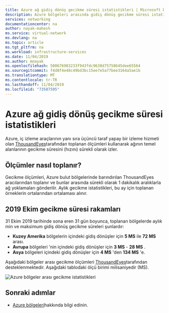 ```yaml
---
title: Azure ağ gidiş dönüş gecikme süresi istatistikleri | Microsoft Docs
description: Azure bölgeleri arasında gidiş dönüş gecikme süresi istatistikleri hakkında bilgi edinin.
services: networking
documentationcenter: na
author: nayak-mahesh
ms.service: virtual-network
ms.devlang: na
ms.topic: article
ms.tgt_pltfrm: na
ms.workload: infrastructure-services
ms.date: 11/04/2019
ms.author: mnayak
ms.openlocfilehash: 500676983233f943fdc9638d75758645dee65564
ms.sourcegitcommit: f4d8f4e48c49bd3bc15ee7e5a77bee3164a5ae1b
ms.translationtype: MT
ms.contentlocale: tr-TR
ms.lasthandoff: 11/04/2019
ms.locfileid: "73587595"
---
```

# <a name="azure-network-round-trip-latency-statistics"></a>Azure ağ gidiş dönüş gecikme süresi istatistikleri

Azure, iç izleme araçlarının yanı sıra üçüncü taraf yapay bir izleme hizmeti olan [ThousandEyes](https://thousandeyes.com)tarafından toplanan ölçümleri kullanarak ağının temel alanlarının gecikme süresini (hızını) sürekli olarak izler.

## <a name="how-are-the-measurements-collected"></a>Ölçümler nasıl toplanır?

Gecikme ölçümleri, Azure bulut bölgelerinde barındırılan ThousandEyes aracılarından toplanır ve bunlar arasında sürekli olarak 1 dakikalık aralıklarla ağ yoklamaları gönderilir. Aylık gecikme istatistikleri, bu ay için toplanan örneklerin ortalarından ortalaması alınır.

## <a name="october-2019-latency-figures"></a>2019 Ekim gecikme süresi rakamları

31 Ekim 2019 tarihinde sona eren 31 gün boyunca, toplanan bölgelerde aylık min ve maksimum gidiş dönüş gecikme süreleri şunlardır:

- **Kuzey Amerika** bölgelerin içindeki gidiş dönüşler için **5 MS** ile **72 MS** arası.
- **Avrupa** bölgeleri 'nin içindeki gidiş dönüşler için **3 MS** - **28 MS** .
- **Asya** bölgeleri içindeki gidiş dönüşler için **4 MS** 'den **134 MS** 'e.

Aşağıdaki bölgeler arası gecikme ölçümleri [ThousandEyes](https://thousandeyes.com)tarafından desteklenmektedir. Aşağıdaki tablodaki ölçü birimi milisaniyedir (MS).

![Azure bölgeler arası gecikme istatistikleri](media/azure-network-latency/azure-inter-region-latency.png)


## <a name="next-steps"></a>Sonraki adımlar
- [Azure bölgeleri](https://azure.microsoft.com/global-infrastructure/regions/)hakkında bilgi edinin.